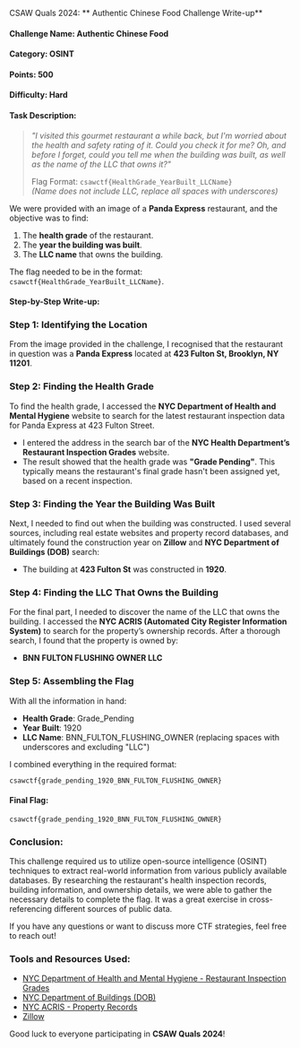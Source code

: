 CSAW Quals 2024: ** Authentic Chinese Food Challenge Write-up**


#### Challenge Name: **Authentic Chinese Food**
#### Category: **OSINT**
#### Points: 500
#### Difficulty: Hard


#### Task Description:

> *"I visited this gourmet restaurant a while back, but I'm worried about the health and safety rating of it. Could you check it for me? Oh, and before I forget, could you tell me when the building was built, as well as the name of the LLC that owns it?"*
>
> Flag Format: `csawctf{HealthGrade_YearBuilt_LLCName}`  
> *(Name does not include LLC, replace all spaces with underscores)*

We were provided with an image of a **Panda Express** restaurant, and the objective was to find:
1. The **health grade** of the restaurant.
2. The **year the building was built**.
3. The **LLC name** that owns the building.

The flag needed to be in the format:  
`csawctf{HealthGrade_YearBuilt_LLCName}`.


#### Step-by-Step Write-up:

### Step 1: **Identifying the Location**
From the image provided in the challenge, I recognised that the restaurant in question was a **Panda Express** located at **423 Fulton St, Brooklyn, NY 11201**.

### Step 2: **Finding the Health Grade**
To find the health grade, I accessed the **NYC Department of Health and Mental Hygiene** website to search for the latest restaurant inspection data for Panda Express at 423 Fulton Street.

- I entered the address in the search bar of the **NYC Health Department’s Restaurant Inspection Grades** website.
- The result showed that the health grade was **"Grade Pending"**. This typically means the restaurant's final grade hasn't been assigned yet, based on a recent inspection.

### Step 3: **Finding the Year the Building Was Built**
Next, I needed to find out when the building was constructed. I used several sources, including real estate websites and property record databases, and ultimately found the construction year on **Zillow** and **NYC Department of Buildings (DOB)** search:

- The building at **423 Fulton St** was constructed in **1920**.

### Step 4: **Finding the LLC That Owns the Building**
For the final part, I needed to discover the name of the LLC that owns the building. I accessed the **NYC ACRIS (Automated City Register Information System)** to search for the property’s ownership records. After a thorough search, I found that the property is owned by:

- **BNN FULTON FLUSHING OWNER LLC**

### Step 5: **Assembling the Flag**
With all the information in hand:
- **Health Grade**: Grade_Pending
- **Year Built**: 1920
- **LLC Name**: BNN_FULTON_FLUSHING_OWNER (replacing spaces with underscores and excluding "LLC")

I combined everything in the required format:

```
csawctf{grade_pending_1920_BNN_FULTON_FLUSHING_OWNER}
```


#### Final Flag:

```
csawctf{grade_pending_1920_BNN_FULTON_FLUSHING_OWNER}
```


### Conclusion:
This challenge required us to utilize open-source intelligence (OSINT) techniques to extract real-world information from various publicly available databases. By researching the restaurant's health inspection records, building information, and ownership details, we were able to gather the necessary details to complete the flag. It was a great exercise in cross-referencing different sources of public data.


If you have any questions or want to discuss more CTF strategies, feel free to reach out!


### Tools and Resources Used:
- [NYC Department of Health and Mental Hygiene - Restaurant Inspection Grades](https://a816-restaurantinspection.nyc.gov/RestaurantInspection/searchBrowse.action)
- [NYC Department of Buildings (DOB)](https://www.nyc.gov/dob)
- [NYC ACRIS - Property Records](https://a836-acris.nyc.gov/CP/)
- [Zillow](https://www.zillow.com)


Good luck to everyone participating in **CSAW Quals 2024**!